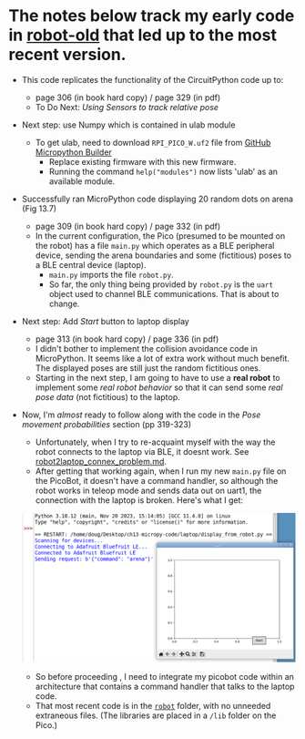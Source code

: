 # The notes below track my early code in [robot-old](robot-old) that led up to the most recent version.
* This code replicates the functionality of the CircuitPython code up to:
    * page 306 (in book hard copy) / page 329 (in pdf)
    * To Do Next: *Using Sensors to track relative pose*

* Next step: use Numpy which is contained in ulab module
    * To get ulab, need to download `RPI_PICO_W.uf2` file from [GitHub Micropython Builder](https://github.com/v923z/micropython-builder/releases/tag/latest)
        * Replace existing firmware with this new firmware.
        * Running the command `help("modules")` now lists 'ulab' as an available module.

* Successfully ran MicroPython code displaying 20 random dots on arena (Fig 13.7)
    * page 309 (in book hard copy) / page 332 (in pdf)
    * In the current configuration, the Pico (presumed to be mounted on the robot) has a file `main.py` which operates as a BLE peripheral device, sending the arena boundaries and some (fictitious) poses to a BLE central device (laptop).
        * `main.py` imports the file `robot.py`.
        * So far, the only thing being provided by `robot.py` is the `uart` object used to channel BLE communications. That is about to change. 
        
* Next step: Add *Start* button to laptop display
    * page 313 (in book hard copy) / page 336 (in pdf)
    * I didn't bother to implement the collision avoidance code in MicroPython. It seems like a lot of extra work without much benefit. The displayed poses are still just the random fictitious ones.
    * Starting in the next step, I am going to have to use a **real robot** to implement some *real robot behavior* so that it can send some *real pose data* (not fictitious) to the laptop.

* Now, I'm *almost* ready to follow along with the code in the *Pose movement probabilities* section (pp 319-323)
    * Unfortunately, when I try to re-acquaint myself with the way the robot connects to the laptop via BLE, it doesnt work. See [robot2laptop_connex_problem.md](robot2laptop_connex_problem.md).
    * After getting that working again, when I run my new `main.py` file on the PicoBot, it doesn't have a command handler, so although the robot works in teleop mode and sends data out on uart1, the connection with the laptop is broken. Here's what I get:

    ![Broken connection between robot & laptop](imgs/Screenshot.png)
    * So before proceeding , I need to integrate my picobot code within an architecture that contains a command handler that talks to the laptop code.
    * That most recent code is in the [`robot`](robot) folder, with no unneeded extraneous files. (The libraries are placed in a `/lib` folder on the Pico.)

